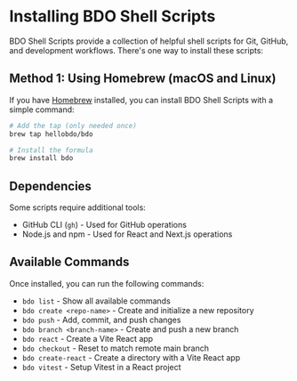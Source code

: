 # Installing BDO Shell Scripts

BDO Shell Scripts provide a collection of helpful shell scripts for Git, GitHub, and development workflows. There's one way to install these scripts:

## Method 1: Using Homebrew (macOS and Linux)

If you have [Homebrew](https://brew.sh/) installed, you can install BDO Shell Scripts with a simple command:

```bash
# Add the tap (only needed once)
brew tap hellobdo/bdo

# Install the formula
brew install bdo
```

## Dependencies

Some scripts require additional tools:
- GitHub CLI (`gh`) - Used for GitHub operations
- Node.js and npm - Used for React and Next.js operations

## Available Commands

Once installed, you can run the following commands:

- `bdo list` - Show all available commands
- `bdo create <repo-name>` - Create and initialize a new repository
- `bdo push` - Add, commit, and push changes
- `bdo branch <branch-name>` - Create and push a new branch
- `bdo react` - Create a Vite React app
- `bdo checkout` - Reset to match remote main branch
- `bdo create-react` - Create a directory with a Vite React app
- `bdo vitest` - Setup Vitest in a React project